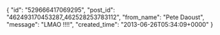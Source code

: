  {
   "id": "529666417069295",
   "post_id": "462493170453287_462528253783112",
   "from_name": "Pete Daoust",
   "message": "LMAO !!!!",
   "created_time": "2013-06-26T05:34:09+0000"
 }
